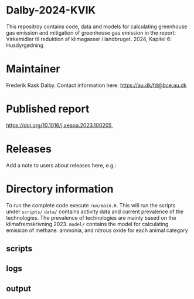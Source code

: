 # Dalby-2024-KVIK
This repositroy contains code, data and models for calculating greenhouse gas emission and mitigation of greenhouse gas emission in the report:
Virkemidler til reduktion af klimagasser i landbruget. 2024, Kapitel 6: Husdyrgødning  

# Maintainer
Frederik Rask Dalby.
Contact information here: <https://au.dk/fd@bce.au.dk>

# Published report
<https://doi.org/10.1016/j.aeaoa.2023.100205>, 

# Releases
Add a note to users about releases here, e.g.: 

# Directory information
To run the complete code execute `run/main.R`. This will run the scripts under `scripts/`
`data/` contains activity data and current prevalence of the technologies. The prevalence of technologies are mainly based on the klimafremskrivning 2023. 
`model/` contains the model for calculating emission of methane. ammonia, and nitrous oxide for each animal category

## scripts

## logs

## output







